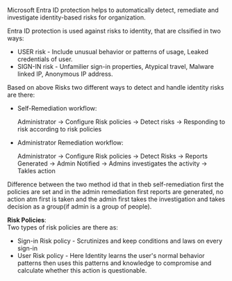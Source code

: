 Microsoft Entra ID protection helps to automatically detect, remediate and investigate identity-based risks for
organization.

Entra ID protection is used against risks to identity, that are clssified in two ways:

* USER risk - Include unusual behavior or patterns of usage, Leaked credentials of user.
* SIGN-IN risk - Unfamilier sign-in properties, Atypical travel, Malware linked IP, Anonymous IP address.

Based on above Risks two different ways to detect and handle identity risks are there:

* Self-Remediation workflow:

  Administrator -> Configure Risk policies -> Detect risks -> Responding to risk according to risk policies <br>
  

* Administrator Remediation workflow:

  Administrator -> Configure Risk policies -> Detect Risks -> Reports Generated -> Admin Notified -> 
  Admins investigates the activity -> Takles action
  


Difference between the two method id that in theb self-remediation first the policies are set and in the admin
remediation first reports are generated, no action atm first is taken and the admin first takes the investigation 
and takes decision as a group(if admin is a group of people).

**Risk Policies**:<br>
Two types of risk policies are there as:
* Sign-in Risk policy - Scrutinizes and keep conditions and laws on every sign-in
* User Risk policy - Here Identity learns the user's normal behavior patterns then uses this patterns and knowledge 
to compromise and calculate whether this action is questionable.
